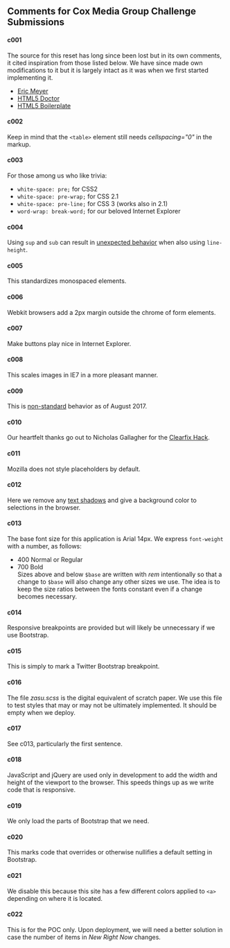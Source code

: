 ## Comments for Cox Media Group Challenge Submissions

#### c001
The source for this reset has long since been lost but in its own comments, it cited inspiration from those listed below. We have since made own modifications to it but it is largely intact as it was when we first started implementing it.
+ [Eric Meyer](http://meyerweb.com)
+ [HTML5 Doctor](http://html5doctor.com)
+ [HTML5 Boilerplate](http://html5boilerplate.com)

#### c002
Keep in mind that the ` <table> ` element still needs *cellspacing="0"* in the markup.

#### c003
For those among us who like trivia:
+ ` white-space: pre; ` for CSS2
+ ` white-space: pre-wrap; ` for CSS 2.1
+ ` white-space: pre-line; ` for CSS 3 (works also in 2.1)
+ ` word-wrap: break-word; ` for our beloved Internet Explorer

#### c004
Using ` sup ` and ` sub ` can result in [unexpected behavior](https://gist.github.com/unruthless/413930) when also using ` line-height `.

#### c005
This standardizes monospaced elements.

#### c006
Webkit browsers add a 2px margin outside the chrome of form elements.

#### c007
Make buttons play nice in Internet Explorer.

#### c008
This scales images in IE7 in a more pleasant manner.

#### c009
This is [non-standard](https://developer.mozilla.org/en-US/docs/Web/CSS/-webkit-tap-highlight-color) behavior as of August 2017.

#### c010
Our heartfelt thanks go out to Nicholas Gallagher for the [Clearfix Hack](http://nicolasgallagher.com/micro-clearfix-hack/).

#### c011
Mozilla does not style placeholders by default.

#### c012
Here we remove any [text shadows](http://twitter.com/miketaylr/status/12228805301) and give a background color to selections in the browser.

#### c013
The base font size for this application is Arial 14px. We express ` font-weight ` with a number, as follows:
+ 400 Normal or Regular
+ 700 Bold  
Sizes above and below ` $base ` are written with *rem* intentionally so that a change to  ` $base ` will also change any other sizes we use. The idea is to keep the size ratios between the fonts constant even if a change becomes necessary.

#### c014
Responsive breakpoints are provided but will likely be unnecessary if we use Bootstrap.

#### c015
This is simply to mark a Twitter Bootstrap breakpoint.

#### c016
The file *zasu.scss* is the digital equivalent of scratch paper. We use this file to test styles that may or may not be ultimately implemented. It should be empty when we deploy.

#### c017
See c013, particularly the first sentence.

#### c018
JavaScript and jQuery are used only in development to add the width and height of the viewport to the browser. This speeds things up as we write code that is responsive.

#### c019
We only load the parts of Bootstrap that we need.

#### c020
This marks code that overrides or otherwise nullifies a default setting in Bootstrap.

#### c021
We disable this because this site has a few different colors applied to ` <a> ` depending on where it is located.

#### c022
This is for the POC only. Upon deployment, we will need a better solution in case the number of items in *New Right Now* changes.
